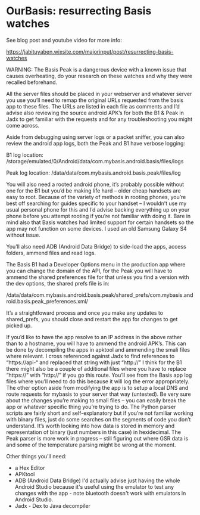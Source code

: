 # OurBasis: resurrecting Basis watches
See blog post and youtube video for more info:

https://jabituyaben.wixsite.com/majorinput/post/resurrecting-basis-watches

WARNING: The Basis Peak is a dangerous device with a known issue that causes overheating, do your research on these watches and why they were recalled beforehand.

All the server files should be placed in your webserver and whatever server you use you’ll need to remap the original URLs requested from the basis app to these files. The URLs are listed in each file as comments and I’d advise also reviewing the source android APK’s for both the B1 & Peak in Jadx to get familiar with the requests and for any troubleshooting you might come across.

Aside from debugging using server logs or a packet sniffer, you can also review the android app logs, both the Peak and B1 have verbose logging:

B1 log location:
/storage/emulated/0/Android/data/com.mybasis.android.basis/files/logs

Peak log location:
/data/data/com.mybasis.android.basis.peak/files/log

You will also need a rooted android phone, it’s probably possible without one for the B1 but you’d be making life hard – older cheap handsets are easy to root. Because of the variety of methods in rooting phones, you’re best off searching for guides specific to your handset – I wouldn’t use my usual personal phone for this and I’d advise backing everything up on your phone before you attempt rooting if you’re not familiar with doing it. Bare in mind also that Basis watches had limited support for certain handsets so the app may not function on some devices. I used an old Samsung Galaxy S4 without issue. 

You’ll also need ADB (Android Data Bridge) to side-load the apps, access folders, ammend files and read logs.

The Basis B1 had a Developer Options menu in the production app where you can change the domain of the API, for the Peak you will have to ammend the shared preferences file for that unless you find a version with the dev options, the shared prefs file is in:

/data/data/com.mybasis.android.basis.peak/shared_prefs/com.mybasis.android.basis.peak_preferences.xml/

It’s a straightfoward process and once you make any updates to shared_prefs, you should close and restart the app for changes to get picked up.

If you’d like to have the app resolve to an IP address in the above rather than to a hostname, you will have to ammend the android APK’s. This can be done by decompiling the apps in apktool and ammending the smali files where relevant. I cross referenced against Jadx to find references to “https://api-“ and replaced that string with just “http://” I think for the B1 there might also be a couple of additional files where you have to replace “https://”  with “http://” if you go this route. You’ll see from the Basis app log files where you’ll need to do this because it will log the error appropriately. The other option aside from modifying the app is to setup a local DNS and route requests for mybasis to your server that way (untested). Be very sure about the changes you’re making to smali files – you can easily break the app or whatever specific thing you’re trying to do.
The Python parser scripts are fairly short and self-explanatory but if you’re not familiar working with binary files, just do some searches on the segments of code you don’t understand. It’s worth looking into how data is stored in memory and representation of binary (just numbers in this case) in hexidecimal. The Peak parser is more work in progress – still figuring out where GSR data is and some of the temperature parsing might be wrong at the moment.

Other things you'll need:
- a Hex Editor
- APKtool
- ADB (Android Data Bridge) I'd actually advise just having the whole Android Studio because it's useful using the emulator to test any changes with the app - note bluetooth doesn't work with emulators in Android Studio.
- Jadx - Dex to Java decompiler
